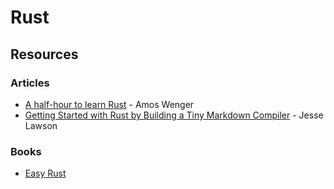 # Rust

## Resources

### Articles

* [A half-hour to learn Rust](https://fasterthanli.me/articles/a-half-hour-to-learn-rust) - Amos Wenger
* [Getting Started with Rust by Building a Tiny Markdown Compiler](https://jesselawson.org/rust/getting-started-with-rust-by-building-a-tiny-markdown-compiler/) - Jesse Lawson

### Books

* [Easy Rust](https://fongyoong.github.io/easy_rust/)

